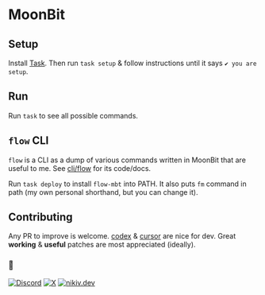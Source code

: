 # MoonBit

## Setup

Install [Task](https://taskfile.dev/docs/installation). Then run `task setup` & follow instructions until it says `✔️ you are setup`.

## Run

Run `task` to see all possible commands.

## `flow` CLI

`flow` is a CLI as a dump of various commands written in MoonBit that are useful to me. See [cli/flow](cli/flow) for its code/docs.

Run `task deploy` to install `flow-mbt` into PATH. It also puts `fm` command in path (my own personal shorthand, but you can change it).

## Contributing

Any PR to improve is welcome. [codex](https://github.com/openai/codex) & [cursor](https://cursor.com) are nice for dev. Great **working** & **useful** patches are most appreciated (ideally).

### 🖤

[![Discord](https://go.nikiv.dev/badge-discord)](https://go.nikiv.dev/discord) [![X](https://go.nikiv.dev/badge-x)](https://x.com/nikitavoloboev) [![nikiv.dev](https://go.nikiv.dev/badge-nikiv)](https://nikiv.dev)
